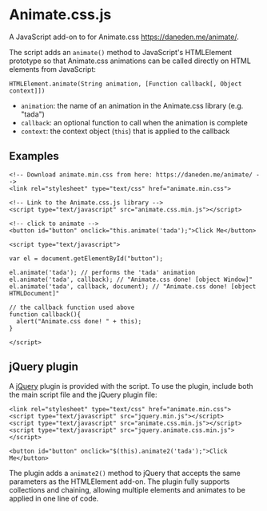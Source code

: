 # Animate.css.js #

A JavaScript add-on to for Animate.css <https://daneden.me/animate/>.

The script adds an `animate()` method to JavaScript's HTMLElement prototype so that Animate.css animations can be called directly on HTML elements from JavaScript:

    HTMLElement.animate(String animation, [Function callback[, Object context]])

- `animation`: the name of an animation in the Animate.css library (e.g. "tada")
- `callback`: an optional function to call when the animation is complete
- `context`: the context object (`this`) that is applied to the callback

## Examples ##

    <!-- Download animate.min.css from here: https://daneden.me/animate/ -->
    <link rel="stylesheet" type="text/css" href="animate.min.css">

    <!-- Link to the Animate.css.js library -->
    <script type="text/javascript" src="animate.css.min.js"></script>
    
    <!-- click to animate -->
    <button id="button" onclick="this.animate('tada');">Click Me</button>

    <script type="text/javascript">

    var el = document.getElementById("button");

    el.animate('tada'); // performs the 'tada' animation
    el.animate('tada', callback); // "Animate.css done! [object Window]"
    el.animate('tada', callback, document); // "Animate.css done! [object HTMLDocument]"

    // the callback function used above
    function callback(){
      alert("Animate.css done! " + this);
    }

    </script>

## jQuery plugin ##

A [jQuery](http://jquery.com/) plugin is provided with the script.  To use the plugin, include both the main script file and the jQuery plugin file:

    <link rel="stylesheet" type="text/css" href="animate.min.css">
    <script type="text/javascript" src="jquery.min.js"></script>
    <script type="text/javascript" src="animate.css.min.js"></script>
    <script type="text/javascript" src="jquery.animate.css.min.js"></script>

    <button id="button" onclick="$(this).animate2('tada');">Click Me</button>

The plugin adds a `animate2()` method to jQuery that accepts the same parameters as the HTMLElement add-on. The plugin fully supports collections and chaining, allowing multiple elements and animates to be applied in one line of code.
